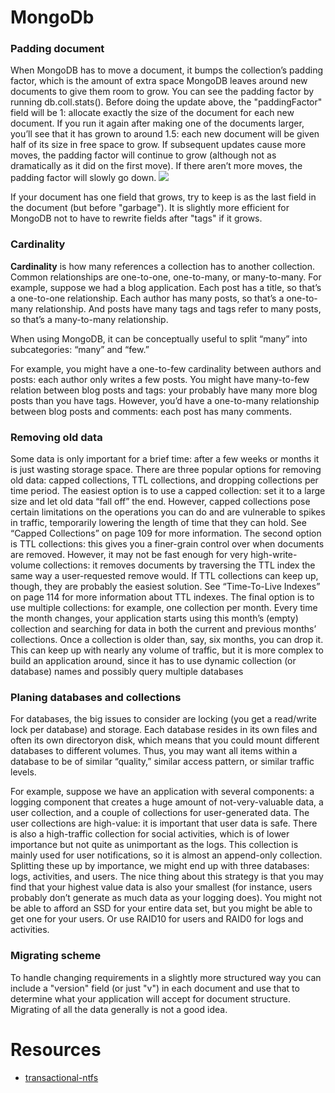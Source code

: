 # MongoDb 
### Padding document 
When MongoDB has to move a document, it bumps the collection’s padding factor, which is the amount of extra space MongoDB leaves around new documents to give them room to grow. You can see the padding factor by running db.coll.stats(). Before doing the update above, the "paddingFactor" field will be 1: allocate exactly the size of the document for each new document. If you run it again after making one of the documents larger, you’ll see that it has grown to around 1.5: each new document will be given half of its size in free space to grow. If subsequent updates cause more moves, the padding factor will continue to grow
(although not as dramatically as it did on the first move). If there aren’t more moves, the padding factor will slowly go down.
![](https://github.com/khdevnet/mongodb/blob/master/docs/document-padding.png)

If your document has one field that grows, try to keep is as the last field in the document (but before "garbage"). It is slightly more efficient for MongoDB not to have to rewrite fields after "tags" if it grows.

### Cardinality
**Cardinality** is how many references a collection has to another collection. Common relationships are one-to-one, one-to-many, or many-to-many. For example, suppose we had a blog application. Each post has a title, so that’s a one-to-one relationship. Each author has many posts, so that’s a one-to-many relationship. And posts have many tags and tags refer to many posts, so that’s a many-to-many relationship.   

When using MongoDB, it can be conceptually useful to split “many” into subcategories:
“many” and “few.”     

For example, you might have a one-to-few cardinality between authors and posts: each author only writes a few posts. You might have many-to-few relation between blog posts and tags: your probably have many more blog posts than you have tags. However, you’d have a one-to-many relationship between blog posts and comments: each post has many comments.

### Removing old data
Some data is only important for a brief time: after a few weeks or months it is just wasting storage space. There are three popular options for removing old data: capped collections, TTL collections, and dropping collections per time period. The easiest option is to use a capped collection: set it to a large size and let old data “fall off” the end. However, capped collections pose certain limitations on the operations you can do and are vulnerable to spikes in traffic, temporarily lowering the length of time that they can hold. See “Capped Collections” on page 109 for more information. The second option is TTL collections: this gives you a finer-grain control over when documents are removed. However, it may not be fast enough for very high-write-volume collections: it removes documents by traversing the TTL index the same way a user-requested remove would. If TTL collections can keep up, though, they are probably the
easiest solution. See “Time-To-Live Indexes” on page 114 for more information about TTL indexes.
The final option is to use multiple collections: for example, one collection per month. Every time the month changes, your application starts using this month’s (empty) collection and searching for data in both the current and previous months’ collections.
Once a collection is older than, say, six months, you can drop it. This can keep up with nearly any volume of traffic, but it is more complex to build an application around, since it has to use dynamic collection (or database) names and possibly query multiple databases

### Planing databases and collections
For databases, the big issues to consider are locking (you get a read/write lock per database) and storage. Each database resides in its own files and often its own directoryon disk, which means that you could mount different databases to different volumes.
Thus, you may want all items within a database to be of similar “quality,” similar access pattern, or similar traffic levels.

For example, suppose we have an application with several components: a logging component that creates a huge amount of not-very-valuable data, a user collection, and a couple of collections for user-generated data. The user collections are high-value: it is important that user data is safe. There is also a high-traffic collection for social activities, which is of lower importance but not quite as unimportant as the logs. This collection is mainly used for user notifications, so it is almost an append-only collection.
Splitting these up by importance, we might end up with three databases: logs, activities, and users. The nice thing about this strategy is that you may find that your highest value data is also your smallest (for instance, users probably don’t generate as much data
as your logging does). You might not be able to afford an SSD for your entire data set, but you might be able to get one for your users. Or use RAID10 for users and RAID0 for logs and activities.

### Migrating scheme
To handle changing requirements in a slightly more structured way you can include a "version" field (or just "v") in each document and use that to determine what your application will accept for document structure. Migrating of all the data generally is not a good idea.

# Resources
* [transactional-ntfs](https://docs.microsoft.com/en-us/windows/win32/fileio/transactional-ntfs-portal)
